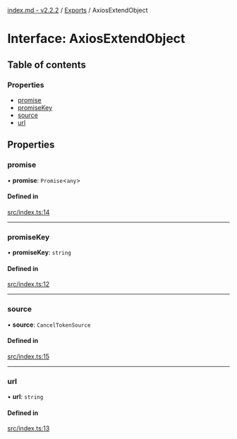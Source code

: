 [index.md - v2.2.2](../README.md) / [Exports](../modules.md) / AxiosExtendObject

# Interface: AxiosExtendObject

## Table of contents

### Properties

-   [promise](AxiosExtendObject.md#promise)
-   [promiseKey](AxiosExtendObject.md#promisekey)
-   [source](AxiosExtendObject.md#source)
-   [url](AxiosExtendObject.md#url)

## Properties

### promise

• **promise**: `Promise`<`any`\>

#### Defined in

[src/index.ts:14](https://github.com/saqqdy/axios-ex/blob/70c2408/src/index.ts#L14)

---

### promiseKey

• **promiseKey**: `string`

#### Defined in

[src/index.ts:12](https://github.com/saqqdy/axios-ex/blob/70c2408/src/index.ts#L12)

---

### source

• **source**: `CancelTokenSource`

#### Defined in

[src/index.ts:15](https://github.com/saqqdy/axios-ex/blob/70c2408/src/index.ts#L15)

---

### url

• **url**: `string`

#### Defined in

[src/index.ts:13](https://github.com/saqqdy/axios-ex/blob/70c2408/src/index.ts#L13)
